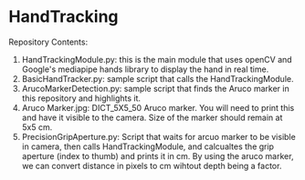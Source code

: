 # HandTracking

Repository Contents:

1. HandTrackingModule.py: this is the main module that uses openCV and Google's mediapipe hands library to display the hand in real time. 
2. BasicHandTracker.py: sample script that calls the HandTrackingModule. 
3. ArucoMarkerDetection.py: sample script that finds the Aruco marker in this repository and highlights it. 
4. Aruco Marker.jpg: DICT_5X5_50 Aruco marker. You will need to print this and have it visible to the camera. Size of the marker should remain at 5x5 cm.
5. PrecisionGripAperture.py: Script that waits for arcuo marker to be visible in camera, then calls HandTrackingModule, and calcualtes the grip aperture (index to thumb) and prints it in cm. By using the aruco marker, we can convert distance in pixels to cm wihtout depth being a factor. 
